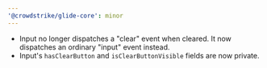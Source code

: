 ```yaml
---
'@crowdstrike/glide-core': minor
---
```


- Input no longer dispatches a "clear" event when cleared. It now dispatches an ordinary "input" event instead.
- Input's `hasClearButton` and `isClearButtonVisible` fields are now private.
